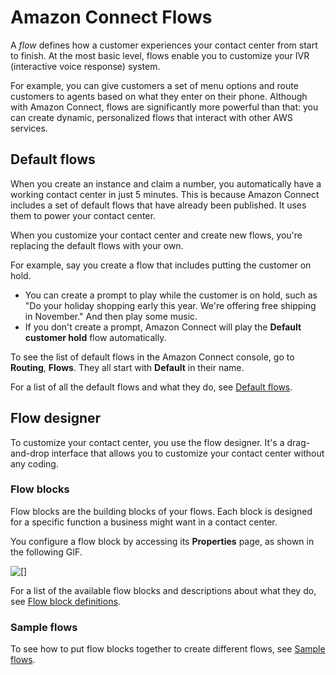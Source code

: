 # Amazon Connect Flows<a name="concepts-contact-flows"></a>

A *flow* defines how a customer experiences your contact center from start to finish\. At the most basic level, flows enable you to customize your IVR \(interactive voice response\) system\. 

For example, you can give customers a set of menu options and route customers to agents based on what they enter on their phone\. Although with Amazon Connect, flows are significantly more powerful than that: you can create dynamic, personalized flows that interact with other AWS services\.

## Default flows<a name="concepts-default-flows"></a>

When you create an instance and claim a number, you automatically have a working contact center in just 5 minutes\. This is because Amazon Connect includes a set of default flows that have already been published\. It uses them to power your contact center\. 

When you customize your contact center and create new flows, you're replacing the default flows with your own\.

For example, say you create a flow that includes putting the customer on hold\.
+ You can create a prompt to play while the customer is on hold, such as "Do your holiday shopping early this year\. We're offering free shipping in November\." And then play some music\.
+ If you don't create a prompt, Amazon Connect will play the **Default customer hold** flow automatically\.

To see the list of default flows in the Amazon Connect console, go to **Routing**, **Flows**\. They all start with **Default** in their name\. 

For a list of all the default flows and what they do, see [Default flows](contact-flow-default.md)\.

## Flow designer<a name="concepts-visual-editor"></a>

To customize your contact center, you use the flow designer\. It's a drag\-and\-drop interface that allows you to customize your contact center without any coding\.

### Flow blocks<a name="concepts-contact-blocks"></a>

Flow blocks are the building blocks of your flows\. Each block is designed for a specific function a business might want in a contact center\. 

You configure a flow block by accessing its **Properties** page, as shown in the following GIF\. 

![\[\]](http://docs.aws.amazon.com/connect/latest/adminguide/images/Sidepanel.gif)

For a list of the available flow blocks and descriptions about what they do, see [Flow block definitions](contact-block-definitions.md)\. 

### Sample flows<a name="concepts-sample-flows"></a>

To see how to put flow blocks together to create different flows, see [Sample flows](contact-flow-samples.md)\.